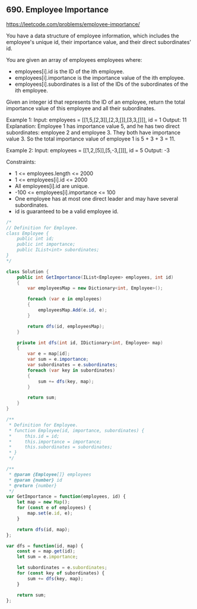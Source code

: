 ## 690. Employee Importance
https://leetcode.com/problems/employee-importance/

You have a data structure of employee information, which includes the employee's unique id, their importance value, and their direct subordinates' id.

You are given an array of employees employees where:

* employees[i].id is the ID of the ith employee.
* employees[i].importance is the importance value of the ith employee.
* employees[i].subordinates is a list of the IDs of the subordinates of the ith employee.

Given an integer id that represents the ID of an employee, return the total importance value of this employee and all their subordinates.

Example 1:
  Input: employees = [[1,5,[2,3]],[2,3,[]],[3,3,[]]], id = 1
  Output: 11
  Explanation: Employee 1 has importance value 5, and he has two direct subordinates: employee 2 and employee 3.
  They both have importance value 3.
  So the total importance value of employee 1 is 5 + 3 + 3 = 11.

Example 2:
  Input: employees = [[1,2,[5]],[5,-3,[]]], id = 5
  Output: -3

Constraints:
* 1 <= employees.length <= 2000
* 1 <= employees[i].id <= 2000
* All employees[i].id are unique.
* -100 <= employees[i].importance <= 100
* One employee has at most one direct leader and may have several subordinates.
* id is guaranteed to be a valid employee id.

```C#
/*
// Definition for Employee.
class Employee {
    public int id;
    public int importance;
    public IList<int> subordinates;
}
*/

class Solution {
    public int GetImportance(IList<Employee> employees, int id)
    {
        var employeesMap = new Dictionary<int, Employee>();

        foreach (var e in employees)
        {
            employeesMap.Add(e.id, e);
        }

        return dfs(id, employeesMap);
    }

    private int dfs(int id, IDictionary<int, Employee> map)
    {
        var e = map[id];
        var sum = e.importance;
        var subordinates = e.subordinates;
        foreach (var key in subordinates)
        {
            sum += dfs(key, map);
        }

        return sum;
    }
}
```

```JavaScript
/**
 * Definition for Employee.
 * function Employee(id, importance, subordinates) {
 *     this.id = id;
 *     this.importance = importance;
 *     this.subordinates = subordinates;
 * }
 */

/**
 * @param {Employee[]} employees
 * @param {number} id
 * @return {number}
 */
var GetImportance = function(employees, id) {
    let map = new Map();
    for (const e of employees) {
    	map.set(e.id, e);
    }

    return dfs(id, map);
};

var dfs = function(id, map) {
	const e = map.get(id);
	let sum = e.importance;

	let subordinates = e.subordinates;
	for (const key of subordinates) {
		sum += dfs(key, map);
	}

	return sum;
};
```